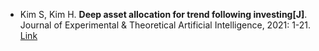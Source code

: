 * Kim S, Kim H. <b>Deep asset allocation for trend following investing[J]</b>. Journal of Experimental & Theoretical Artificial Intelligence, 2021: 1-21. [Link](https://www.tandfonline.com/doi/abs/10.1080/0952813X.2021.1908429)